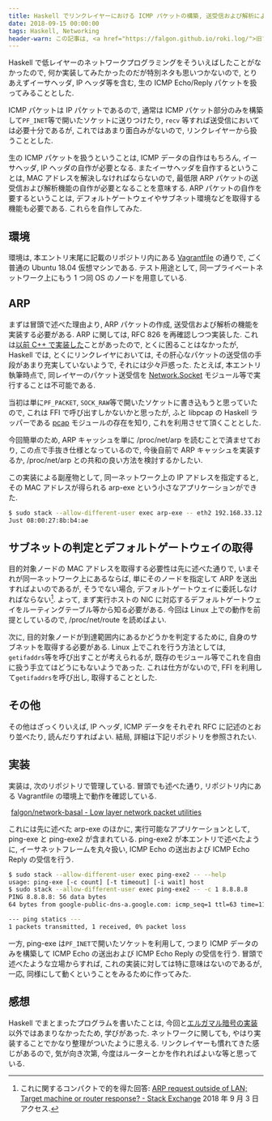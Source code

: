 ```yaml
---
title: Haskell でリンクレイヤーにおける ICMP パケットの構築, 送受信および解析による ping の実装
date: 2018-09-15 00:00:00
tags: Haskell, Networking
header-warn: この記事は, <a href="https://falgon.github.io/roki.log/">旧ブログ</a>から移植された記事です. よって, その内容として, <a href="https://falgon.github.io/roki.log/">旧ブログ</a>に依存した文脈が含まれている可能性があります. 予めご了承下さい.
---
```


Haskell で低レイヤーのネットワークプログラミングをそういえばしたことがなかったので, 
何か実装してみたかったのだが特別ネタも思いつかないので,
とりあえずイーサヘッダ, IP ヘッダ等を含む, 生の ICMP Echo/Reply パケットを扱ってみることとした.

ICMP パケットは IP パケットであるので, 
通常は ICMP パケット部分のみを構築して`PF_INET`等で開いたソケットに送りつけたり,
`recv` 等すれば送受信においては必要十分であるが, 
これではあまり面白みがないので, リンクレイヤーから扱うこととした.

生の ICMP パケットを扱うということは, ICMP データの自作はもちろん, イーサヘッダ, IP ヘッダの自作が必要となる.
またイーサヘッダを自作するということは, MAC アドレスを解決しなければならないので,
最低限 ARP パケットの送受信および解析機能の自作が必要となることを意味する.
ARP パケットの自作を要するということは, デフォルトゲートウェイやサブネット環境などを取得する機能も必要である.
これらを自作してみた.

<!--more-->

## 環境

環境は, 本エントリ末尾に記載のリポジトリ内にある 
[Vagrantfile](https://github.com/falgon/network-basal/blob/8ba27abae4fa69652756ef7941f6377d46b54eff/testenv/Vagrantfile) 
の通りで, ごく普通の Ubuntu 18.04 仮想マシンである.
テスト用途として, 同一プライベートネットワーク上にもう 1 つ同 OS のノードを用意している.

## ARP 

まずは冒頭で述べた理由より, ARP パケットの作成, 送受信および解析の機能を実装する必要がある.
ARP に関しては, RFC 826 を再確認しつつ実装した.
これは[以前 C++ で実装した](/roki.log/2018/05/01/detectPromiscuous/)ことがあったので,
とくに困ることはなかったが, Haskell では, とくにリンクレイヤにおいては, 
その肝心なパケットの送受信の手段があまり充実していないようで, それには少々戸惑った.
たとえば, 本エントリ執筆時点で, 同レイヤーのパケット送受信を
[Network.Socket](http://hackage.Haskell.org/package/network-2.8.0.0) モジュール等で実行することは不可能である.

当初は単に`PF_PACKET`, `SOCK_RAW`等で開いたソケットに書き込もうと思っていたので,
これは FFI で呼び出すしかないかと思ったが, ふと libpcap の Haskell ラッパーである
[pcap](http://hackage.Haskell.org/package/pcap) モジュールの存在を知り, これを利用させて頂くこととした.

今回簡単のため, ARP キャッシュを単に /proc/net/arp を読むことで済ませており, この点で手抜き仕様となっているので,
今後自前で ARP キャッシュを実装するか, /proc/net/arp との共和の良い方法を検討するかしたい.

この実装による副産物として, 
同一ネットワーク上の IP アドレスを指定すると, その MAC アドレスが得られる arp-exe という小さなアプリケーションができた.

```sh
$ sudo stack --allow-different-user exec arp-exe -- eth2 192.168.33.12 # リポジトリ内記載の vagrant 環境上で
Just 08:00:27:8b:b4:ae
```

## サブネットの判定とデフォルトゲートウェイの取得

目的対象ノードの MAC アドレスを取得する必要性は先に述べた通りで,
いまそれが同一ネットワーク上にあるならば, 単にそのノードを指定して ARP を送出すればよいのであるが,
そうでない場合, デフォルトゲートウェイに委託しなければならない[^1].
よって, まず実行ホストの NIC に対応するデフォルトゲートウェイをルーティングテーブル等から知る必要がある.
今回は Linux 上での動作を前提としているので, /proc/net/route を読めばよい.

次に, 目的対象ノードが到達範囲内にあるかどうかを判定するために, 
自身のサブネットを取得する必要がある. 
Linux 上でこれを行う方法としては, `getifaddrs`等を呼び出すことが考えられるが, 
既存のモジュール等でこれを自由に扱う手立てはどうにもないようであった.
これは仕方がないので, FFI を利用して`getifaddrs`を呼び出し, 取得することとした.

## その他

その他はざっくりいえば, IP ヘッダ, ICMP データをそれぞれ RFC に記述のとおり並べたり, 読んだりすればよい.
結局, 詳細は下記リポジトリを参照されたい.

## 実装

実装は, 次のリポジトリで管理している. 
冒頭でも述べた通り, リポジトリ内にある Vagrantfile の環境上で動作を確認している.

<div class="box has-text-centered is-shadowless">
<i class="fab fa-github" style="font-size: large; margin-right: 5px;"></i>
<a href="https://github.com/falgon/network-basal">falgon/network-basal - Low layer network packet utilities</a>
</div>


これには先に述べた arp-exe のほかに, 実行可能なアプリケーションとして,
ping-exe と ping-exe2 が含まれている. ping-exe2 が本エントリで述べたように,
イーサネットフレームを丸々扱い, ICMP Echo の送出および ICMP Echo Reply の受信を行う.

```sh
$ sudo stack --allow-different-user exec ping-exe2 -- --help
usage: ping-exe [-c count] [-t timeout] [-i wait] host
$ sudo stack --allow-different-user exec ping-exe2 -- -c 1 8.8.8.8
PING 8.8.8.8: 56 data bytes
64 bytes from google-public-dns-a.google.com: icmp_seq=1 ttl=63 time=11.432482s

--- ping statics ---
1 packets transmitted, 1 received, 0% packet loss
```

一方, ping-exe は`PF_INET`で開いたソケットを利用して, 
つまり ICMP データのみを構築して ICMP Echo の送出および ICMP Echo Reply の受信を行う.
冒頭で述べたような立場からすれば, これの実装に対しては特に意味はないのであるが,
一応, 同様にして動くということをみるために作ってみた.

## 感想

Haskell でまとまったプログラムを書いたことは, 今回と[エルガマル暗号の実装](/roki.log/2018/07/13/elgamalEncryption/)以外ではあまりなかったため, 
学びがあった. ネットワークに関しても, やはり実装することでかなり整理がついたように思える.
リンクレイヤーも慣れてきた感じがあるので, 気が向き次第, 今度はルーターとかを作れればよいな等と思っている.


[^1]: これに関するコンパクトで的を得た回答: [ARP request outside of LAN; Target machine or router response? - Stack Exchange](https://networkengineering.stackexchange.com/a/6854) 2018 年 9 月 3 日アクセス.
